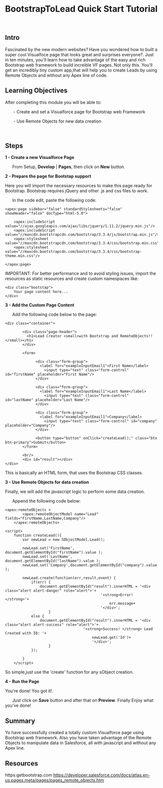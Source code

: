 # BootstrapToLead Quick Start Tutorial 

&nbsp;

## Intro 

Fascinated by the new modern websites? Have you wondered how to built a super cool Visualfoce page that looks great and surprises everyone?. Just in ten minutes, you'll learn how to take advantage of the easy and rich Bootstrap web framework to build increible VF pages. Not only this. You'll get an incredibly tiny custom app,that will help you to create Leads by using Remote Objects and without any Apex line of code. 

## Learning Objectives

After completing this module you will be able to:

&nbsp;&nbsp;&nbsp;&nbsp;&nbsp;&nbsp; - Create and set a Visualforce page for Bootstrap web Framework

&nbsp;&nbsp;&nbsp;&nbsp;&nbsp;&nbsp; - Use Remote Objects for new data creation

&nbsp;

## Steps

**1 - Create a new Visualforce Page**

&nbsp;&nbsp;&nbsp;&nbsp;&nbsp; From Setup, **Develop** | **Pages**, then click on **New** button.

**2 - Prepare the page for Bootstap support**

Here you will import the necessary resources to make this page ready for Bootstrap. Bootstrap requires jQuery and other .js and css files to work.

&nbsp;&nbsp;&nbsp;&nbsp;&nbsp; In the code edit, paste the following code:

	<apex:page sidebar="false" standardStylesheets="false" showHeader="false" docType="html-5.0">
	
	    <apex:includeScript value="//ajax.googleapis.com/ajax/libs/jquery/1.11.2/jquery.min.js"/>
	    <apex:includeScript value="//maxcdn.bootstrapcdn.com/bootstrap/3.3.4/js/bootstrap.min.js"/>
	    <apex:stylesheet value="//maxcdn.bootstrapcdn.com/bootstrap/3.3.4/css/bootstrap.min.css"/>
	    <apex:stylesheet value="//maxcdn.bootstrapcdn.com/bootstrap/3.3.4/css/bootstrap-theme.min.css"/>
	    
	</apex:page>    
	
IMPORTANT: For better performance and to avoid styling issues, import the resources as static resources and create custom namespaces like:
	
	<div class="bootstap">
		Your page content here...
	</div>

**3 - Add the Custom Page Content**

&nbsp;&nbsp;&nbsp;&nbsp;&nbsp; Add the following code below to the page:

	<div class="container">
        
	        <div class="page-header">
	          <h1>Lead Creator <small>with Bootstrap and RemoteObjects!!</small></h1>
	        </div>
        
	        <form>
	            
		          <div class="form-group">
		            <label for="exampleInputEmail1">First Name</label>
		              <input type="text" class="form-control" id="firstName" placeholder="First Name"/>
		          </div>
		            
		          <div class="form-group">
		            <label for="exampleInputEmail1">Last Name</label>
		              <input type="text" class="form-control" id="lastName" placeholder="Last Name"/>
		          </div>
		            
		          <div class="form-group">
		            <label for="exampleInputEmail1">Company</label>
		              <input type="text" class="form-control" id="company" placeholder="Company"/>
		          </div>  
		            
		          <button type="button" onClick="createLead();" class="btn btn-primary">Submit</button>
	        </form>
        
	        <br/>
	        <div id="result"></div>	
	</div>
	
This is basically an HTML form, that uses the Bootstrap CSS classes.

**3 - Use Remote Objects for data creation**

Finally, we will add the javascript logic to perform some data creation.

&nbsp;&nbsp;&nbsp;&nbsp;&nbsp; Append the following code below:

	<apex:remoteObjects >
        	<apex:remoteObjectModel name="Lead" fields="FirstName,LastName,Company"/>
    	</apex:remoteObjects>
    
	<script>
    	function createLead(){
            var newLead = new SObjectModel.Lead();
            
            newLead.set('FirstName', document.getElementById("firstName").value );
            newLead.set('LastName', document.getElementById("lastName").value );
            newLead.set('Company',document.getElementById("company").value );

            newLead.create(function(err,result,event) {
                if(err) {
                    document.getElementById("result").innerHTML = '<div class="alert alert-danger" role="alert">'+
                        						'<strong>Error! </strong>'+
                        							err.message+
                    							'</div>';
                		}
                else {
                    document.getElementById("result").innerHTML = '<div class="alert alert-success" role="alert">'+
                						'<strong>Success! </strong> Lead Created with ID: '+
                        					newLead.get('Id')+
                    						'</div>'; 
                		}
        		});
            
        	}    	
    	</script>

So simple,just use the 'create' function for any sObject creation.

**4 - Run the Page**

You're done! You got it!.

&nbsp;&nbsp;&nbsp;&nbsp;&nbsp; Just click on **Save** button and after that on **Preview**. Finally Enjoy what you've done!

## Summary 

Yo have successfully created a totally custom Visualforce page using Bootstrap web framework. Also you have taken advantage of the Remote Objects to manipulate data in Salesforce, all with javascript and without any Apex line.


## Resources

https:getbootstrap.com
https://developer.salesforce.com/docs/atlas.en-us.pages.meta/pages/pages_remote_objects.htm

